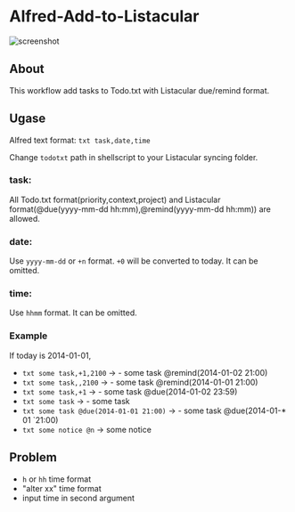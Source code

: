 Alfred-Add-to-Listacular
========================

![screenshot](http://cl.ly/Xz9B/Image%202014-10-11%20at%207.28.07%20%E5%8D%88%E5%BE%8C.png)

## About
This workflow add tasks to Todo.txt with Listacular due/remind format.

## Ugase
Alfred text format:
`txt task,date,time`

Change `todotxt` path in shellscript to your Listacular syncing folder.

### task:
All Todo.txt format(priority,context,project) and Listacular format(@due(yyyy-mm-dd hh:mm),@remind(yyyy-mm-dd hh:mm)) are allowed.

### date:
Use `yyyy-mm-dd` or `+n` format. `+0` will be converted to today.
It can be omitted.

### time:
Use `hhmm` format.
It can be omitted.

### Example
If today is 2014-01-01,

* `txt some task,+1,2100` -> - some task @remind(2014-01-02 21:00)
* `txt some task,,2100` -> - some task @remind(2014-01-01 21:00)
* `txt some task,+1` -> - some task @due(2014-01-02 23:59)
* `txt some task` -> - some task
* `txt some task @due(2014-01-01 21:00)` -> - some task @due(2014-01-* 01 `21:00)
* `txt some notice @n` -> some notice

## Problem
* `h` or `hh` time format
* "alter xx" time format
* input time in second argument